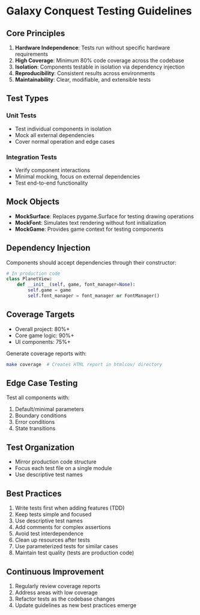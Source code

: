 # Galaxy Conquest Testing Guidelines

## Core Principles

1. **Hardware Independence**: Tests run without specific hardware requirements
2. **High Coverage**: Minimum 80% code coverage across the codebase
3. **Isolation**: Components testable in isolation via dependency injection
4. **Reproducibility**: Consistent results across environments
5. **Maintainability**: Clear, modifiable, and extensible tests

## Test Types

### Unit Tests
- Test individual components in isolation
- Mock all external dependencies
- Cover normal operation and edge cases

### Integration Tests
- Verify component interactions
- Minimal mocking, focus on external dependencies
- Test end-to-end functionality

## Mock Objects

- **MockSurface**: Replaces pygame.Surface for testing drawing operations
- **MockFont**: Simulates text rendering without font initialization
- **MockGame**: Provides game context for testing components

## Dependency Injection

Components should accept dependencies through their constructor:

```python
# In production code
class PlanetView:
    def __init__(self, game, font_manager=None):
        self.game = game
        self.font_manager = font_manager or FontManager()
```

## Coverage Targets

- Overall project: 80%+
- Core game logic: 90%+
- UI components: 75%+

Generate coverage reports with:
```bash
make coverage  # Creates HTML report in htmlcov/ directory
```

## Edge Case Testing

Test all components with:
1. Default/minimal parameters
2. Boundary conditions
3. Error conditions
4. State transitions

## Test Organization

- Mirror production code structure
- Focus each test file on a single module
- Use descriptive test names

## Best Practices

1. Write tests first when adding features (TDD)
2. Keep tests simple and focused
3. Use descriptive test names
4. Add comments for complex assertions
5. Avoid test interdependence
6. Clean up resources after tests
7. Use parameterized tests for similar cases
8. Maintain test quality (tests are production code)

## Continuous Improvement

1. Regularly review coverage reports
2. Address areas with low coverage
3. Refactor tests as the codebase changes
4. Update guidelines as new best practices emerge
